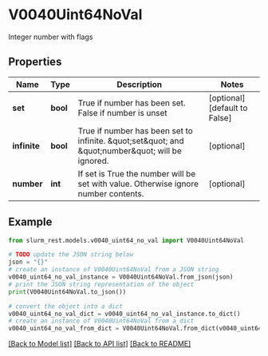 # V0040Uint64NoVal

Integer number with flags

## Properties

Name | Type | Description | Notes
------------ | ------------- | ------------- | -------------
**set** | **bool** | True if number has been set. False if number is unset | [optional] [default to False]
**infinite** | **bool** | True if number has been set to infinite. \&quot;set\&quot; and \&quot;number\&quot; will be ignored. | [optional] 
**number** | **int** | If set is True the number will be set with value. Otherwise ignore number contents. | [optional] 

## Example

```python
from slurm_rest.models.v0040_uint64_no_val import V0040Uint64NoVal

# TODO update the JSON string below
json = "{}"
# create an instance of V0040Uint64NoVal from a JSON string
v0040_uint64_no_val_instance = V0040Uint64NoVal.from_json(json)
# print the JSON string representation of the object
print(V0040Uint64NoVal.to_json())

# convert the object into a dict
v0040_uint64_no_val_dict = v0040_uint64_no_val_instance.to_dict()
# create an instance of V0040Uint64NoVal from a dict
v0040_uint64_no_val_from_dict = V0040Uint64NoVal.from_dict(v0040_uint64_no_val_dict)
```
[[Back to Model list]](../README.md#documentation-for-models) [[Back to API list]](../README.md#documentation-for-api-endpoints) [[Back to README]](../README.md)


